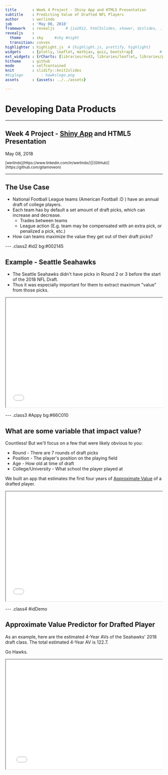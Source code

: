 ```yaml
---
title       : Week 4 Project - Shiny App and HTML5 Presentation
subtitle    : Predicting Value of Drafted NFL Players
author      : werlindo
job         : 'May 08, 2018'
framework   : revealjs     # {io2012, html5slides, shower, dzslides, ...}
revealjs    :
  theme     : sky     #sky #night
  transition: convex
highlighter : highlight.js  # {highlight.js, prettify, highlight}
widgets     : [plotly, leaflet, mathjax, quiz, bootstrap]            # {mathjax, quiz, bootstrap}
ext_widgets : {rCharts: [libraries/nvd3, libraries/leaflet, libraries/plotly]}
hitheme     : github
mode        : selfcontained
knit        : slidify::knit2slides
#biglogo        : hawkslogo.png
assets      : {assets: ../../assets}

--- 
```

<link href="https://fonts.googleapis.com/css?family=Noto+Serif|Source+Sans+Pro" rel="stylesheet">

<!-- font-family: 'Noto Serif', cursive; -->
<!-- font-family: 'Roboto Condensed', sans-serif; -->

<style>
.reveal {
  font-family: "Source Sans Pro", sans-serif;
  font-size: 40px;
  font-weight: normal;
  color: #545454; }
  
.reveal h1 {
    font-size: 1.5em;
    // color: #0000b3;
    padding-bottom: 10px;
    font-family: 'Noto Serif', serif;
    line-height: 10px;
}

.reveal h2 {
    font-size: 1em;
    //color: #fff7e6;
    padding-bottom: 10px;
    font-family: 'Noto Serif', serif;
}

.reveal h3 {
    font-size: .75em;
    //color: #69BE28;
    padding-bottom: 10px;
    font-family: "Source Sans Pro", sans-serif;
}

.reveal p, .reveal em {
    padding-bottom: 10px;
    width: 960px;
    font-family: 'Source Sans Pro', cursive;
}

.reveal p {
    font-size: .8em;
}

.reveal small {
    width: 500px;
}

.reveal ul {
  list-style-type: disc; 
    font-size: .8em;
}

.reveal .slides {
    text-align: left;
}

.reveal .roll {
    vertical-align: text-bottom;
}

code {
    color: red;
}

.reveal pre code { 
     height: 250px;
}


#left {
  left:-8.33%;
  text-align: left;
  float: left;
  width:50%;
  z-index:-10;
}

#right {
  left:31.25%;
  top: 75px;
  float: right;
  text-align: right;
  z-index:-10;
  width:50%;
}


</style>


# Developing Data Products
---------------------

## Week 4 Project - [Shiny App](https://gitamoveon.shinyapps.io/Project_Draft_AV/) and HTML5 Presentation  
May 08, 2018

<small>
[werlindo](https://www.linkedin.com/in/werlindo/)|[(GitHub)](https://github.com/gitamoveon)  
</small>

---  

## The Use Case

- National Football League teams (American Football :D ) have an annual draft of college players.
- Each team has by default a set amount of draft picks, which can increase and decrease.  
    - Trades between teams
    - League action (E.g. team may be compensated with an extra pick, or penalized a pick, etc.)
- How can teams maximize the value they get out of their draft picks?

--- .class2 #id2 bg:#002145

## Example - Seattle Seahawks

- The Seattle Seahawks didn't have picks in Round 2 or 3 before the start of the 2018 NFL Draft. 
- Thus it was especially important for them to extract maximum "value" from those picks.

<pre><iframe src="./assets/img/lfhawk.html" width=100% height=350px allowtransparency="true"> </iframe></pre>

--- .class3 #Appy bg:#66C010
## What are some variable that impact value?
Countless! But we'll focus on a few that were likely obvious to you:

- Round - There are 7 rounds of draft picks
- Position - The player's position on the playing field
- Age - How old at time of draft
- College/University - What school the player played at

We built an app that estimates the first four years of [Approximate Value](https://www.pro-football-reference.com/blog/index37a8.html) of a drafted player. 

<pre><iframe src="./assets/img/ps.html" width=100% height=350px allowtransparency="true"> </iframe></pre>


<div id="right">

</div>


--- .class4 #idDemo
## Approximate Value Predictor for Drafted Player

As an example, here are the estimated 4-Year AVs of the Seahawks' 2018 draft class. The total estimated 4-Year AV is 122.7.

Go Hawks.

<pre><iframe src="./assets/img/dtsea.html" width=150% height=350px allowtransparency="true"> </iframe></pre>
